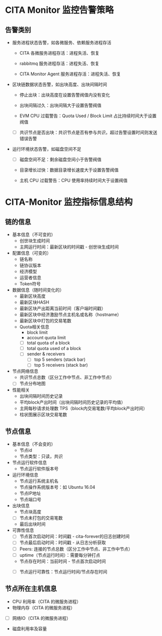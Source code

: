 # CITA Monitor 监控告警策略


## 告警类别

* 服务进程状态告警，如各微服务、依赖服务进程存活

    * CITA 各微服务进程存活：进程失活、恢复

    * rabbitmq 服务进程存活：进程失活、恢复

    * CITA Monitor Agent 服务进程存活：进程失活、恢复

* 区块链数据状态告警，如出块高度、出块间隔时间

    * 停止出块：出块高度在设置告警阀值内没有变化

    * 出块间隔过久：出块间隔大于设置告警阀值

    * EVM CPU 过载警告：Quota Used / Block Limit 占比持续时间大于设置阀值

    * [ ] 共识节点是否出块：共识节点是否有参与共识，超过告警设置时间则发送错误告警

* 运行环境状态告警，如磁盘空间不足

    * [ ] 磁盘空间不足：剩余磁盘空间小于告警阀值

    * 目录增长过快：数据目录增长速度大于设置告警阀值

    * 主机 CPU 过载警告：CPU 使用率持续时间大于设置阀值
    
    
    
# CITA-Monitor 监控指标信息结构

## 链的信息

* 基本信息（不可变的）
    * 创世块生成时间
    * 主网运行时间：最新区块的时间戳 - 创世块生成时间
* 配置信息（可变的）
    * 链名称
    * 链协议版本
    * 经济模型
    * 运营者信息
    * Token符号
* 数据信息（随时间变化的）
    * 最新区块高度
    * 最新区块HASH
    * 最新区块产出距离当前时间（客户端时间戳）
    * 最新区块中经济激励节点主机名或名称（hostname）
    * 最新区块中打包的交易笔数
    * Quota相关信息
        * block limit
        * account quota limit
        * [ ] total quota of a block
        * [ ] total quota used  of a block
        * [ ] sender & receivers
            * [ ] top 5 senders (stack bar)
            * [ ] top 5 receivers (stack bar)
* 节点网络信息
    * 共识节点总数（区分工作中节点、非工作中节点）
    * [ ] 节点分布地图
* 性能相关
    * 出块间隔时间历史记录
    * 平均block产出时间（出块间隔时间历史记录的平均值）
    * 主网每秒请求处理数 TPS（block内交易笔数/平均block产出时间）
    * 柱状图展示区块交易笔数

## 节点信息

* 基本信息（不会变的）
    * 节点id
    * 节点类型：只读，共识
* 节点运行软件信息
    * 节点运行软件版本号
* 运行环境信息
    * 节点运行系统主机名
    * 节点操作系统版本号：如 Ubuntu 16.04
    * 节点IP地址
    * 节点端口号
* 出块信息
    * 节点块高度
    * [ ] 节点未打包的交易笔数
    * 最后出块时间
* 可靠性信息
    * [ ] 节点首次启动时间：时间戳 - cita-forever的日志创建时间
    * [ ] 节点最后启动时间：时间戳 - 从日志分析获取
    * [ ] Peers: 连接的节点总数（区分工作中节点、非工作中节点）
    * [ ] uptime（节点运行时间）：需要每分钟打点
    * 节点存在时间：当前时间 - 节点首次启动时间
    * [ ] 节点运行可靠性：节点运行时间/节点存在时间



## 节点所在主机信息

* CPU 利用率（CITA 的微服务进程）
* 物理内存（CITA 的微服务进程）
* [ ] 网络IO（CITA 的微服务进程）
* 磁盘利用率及容量


    